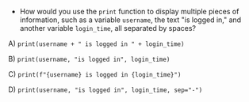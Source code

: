 - How would you use the `print` function to display multiple pieces of information, such as a variable `username`, the text "is logged in," and another variable `login_time`, all separated by spaces?

A) `print(username + " is logged in " + login_time)`

B) `print(username, "is logged in", login_time)`

C) `print(f"{username} is logged in {login_time}")`

D) `print(username, "is logged in", login_time, sep="-")`